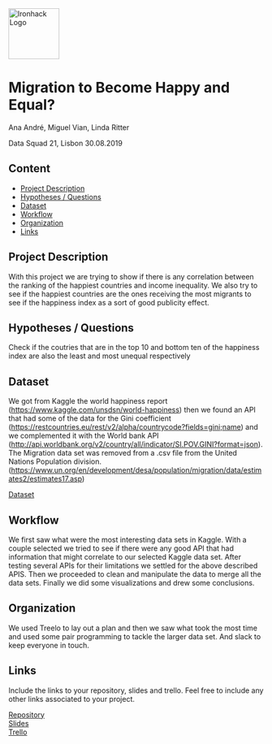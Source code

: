 <img src="https://bit.ly/2VnXWr2" alt="Ironhack Logo" width="100"/>

# Migration to Become Happy and Equal?

Ana André, Miguel Vian, Linda Ritter

Data Squad 21, Lisbon 30.08.2019

## Content
- [Project Description](#project-description)
- [Hypotheses / Questions](#hypotheses-/-questions)
- [Dataset](#dataset)
- [Workflow](#workflow)
- [Organization](#organization)
- [Links](#links)

<a name="project-description"></a>

## Project Description

With this project we are trying to show if there is any correlation between the ranking of the happiest countries and income inequality. We also try to see if the happiest countries are the ones receiving the most migrants to see if the happiness index as a sort of good publicity effect.

<a name="hypotheses-/-questions"></a>

## Hypotheses / Questions

Check if the coutries that are in the top 10 and bottom ten of the happiness index are also the least and most unequal respectively 

<a name="dataset"></a>

## Dataset

We got from Kaggle the world happiness report (https://www.kaggle.com/unsdsn/world-happiness) then we found an API that had some of the data for the Gini coefficient (https://restcountries.eu/rest/v2/alpha/countrycode?fields=gini;name) and we complemented it with the World bank API (http://api.worldbank.org/v2/country/all/indicator/SI.POV.GINI?format=json). The Migration data set was removed from a .csv file from the United Nations Population division. (https://www.un.org/en/development/desa/population/migration/data/estimates2/estimates17.asp)


[Dataset]() 

<a name="workflow"></a>

## Workflow

We first saw what were the most interesting data sets in Kaggle. With a couple selected we tried to see if there were any good API that had information that might correlate to our selected Kaggle data set. After testing several APIs for their limitations we settled for the above described APIS. Then we proceeded to clean and manipulate the data to merge all the data sets.
Finally we did some visualizations and drew some conclusions. 


<a name="organization"></a>

## Organization


We used Treelo to lay out a plan and then we saw what took the most time and used some pair programming to tackle the larger data set. And slack to keep everyone in touch.

<a name="links"></a>

## Links
Include the links to your repository, slides and trello. Feel free to include any other links associated to your project. 

[Repository](https://github.com/naivm/Project-Week-3-Data-Thieves/)  
[Slides](https://docs.google.com/presentation/d/1ivRzag6RJTTuxx4tbiU9L20Tr4DpGZ0FgeU4eMsglts/edit#slide=id.g418f182ad8_0_73)  
[Trello](https://trello.com/b/ICMRFtMd/project-week-3)  
